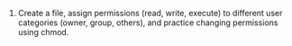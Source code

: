 1. Create a file, assign permissions (read, write, execute) to different user categories (owner, group, others), and practice changing permissions using chmod.